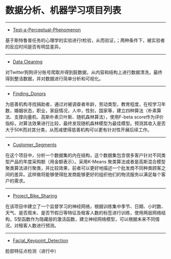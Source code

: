 
# 数据分析、机器学习项目列表
 
 ----
 - [Test-a-Perceptual-Phenomenon](https://github.com/ketra21/Test-a-Perceptual-Phenomenon)
 
 基于斯特鲁普任务的心理学的实验进行t检验，从而验证，；两种条件下，被实验者的反应时间是否有明显差异。
 
 ----
 - [Data Cleaning](https://github.com/ketra21/data_cleaning)
 
 对Twitter狗狗评分账号爬取并得到脏数据，从内容和结构上进行数据清洗，最终得到整洁数据，并对数据进行简单分析和可视化。
 
 ----
 - [Finding_Donors](https://github.com/ketra21/Finding_Donors)
 
 为慈善机构寻找捐助者，通过对被调查者年龄，劳动类型，教育程度，在校学习年数，婚姻状态，职业，家庭情况，人中，性别，国家等，建立四种算法（朴素算法、支撑向量机、高斯朴素贝叶斯、随机森林算法），使用F-beta score作为评价指标，对算法效果进行比较，最终发现随机森林模型为最佳模型。预测其收入是否大于50K而对其分类，从而减使得慈善机构可以更有针对性开展后续工作。
 
 ----
 - [Customer_Segments](https://github.com/ketra21/Customer_Segments)
 
 在这个项目中，分析一个数据集的内在结构，这个数据集包含很多客户针对不同类型产品的年度采购额（用金额表示）。采用K-Means 聚类算法或者是高斯混合模型聚类算法进行聚类，并比较效果，前者可以更好地描述一个批发商不同种类顾客之间的差异。这样做将能够使得批发商能够更好的组织他们的物流服务以满足每个客户的需求。
 
 ----
 - [Project_Bike_Sharing](https://github.com/ketra21/Project_Bike_Sharing)
 
 在该项目中建立了一个监督学习的神经网络，根据训练集中季节、日期、小时数、天气、是否周末、是否节假日等特征及租客人数的标签进行训练，使用两层网络结构，S型函数作为隐藏层的激活函数，建立神经网络模型，可以根据未来不同情况，对租客人数进行预测。
 
 ----
 - [Facial_Keypoint_Detection](https://github.com/ketra21/Facial_Keypoint_Detection)
 
 脸部特征点检测（进行中）
